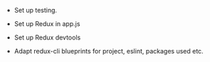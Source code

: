 
- Set up testing.

- Set up Redux in app.js

- Set up Redux devtools

- Adapt redux-cli blueprints for project, eslint, packages used etc.
